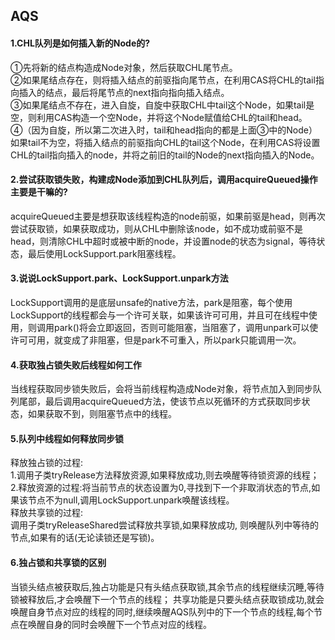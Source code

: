 ## AQS
#### 1.CHL队列是如何插入新的Node的?
①先将新的结点构造成Node对象，然后获取CHL尾节点。   
②如果尾结点存在，则将插入结点的前驱指向尾节点，在利用CAS将CHL的tail指向插入的结点，最后将尾节点的next指向指向插入结点。   
③如果尾结点不存在，进入自旋，自旋中获取CHL中tail这个Node，如果tail是空，则利用CAS构造一个空Node，并将这个Node赋值给CHL的tail和head。   
④（因为自旋，所以第二次进入时，tail和head指向的都是上面③中的Node）如果tail不为空，将插入结点的前驱指向CHL的tail这个Node，在利用CAS将设置CHL的tail指向插入的node，并将之前旧的tail的Node的next指向插入的Node。   
#### 2.尝试获取锁失败，构建成Node添加到CHL队列后，调用acquireQueued操作主要是干嘛的? 
acquireQueued主要是想获取该线程构造的node前驱，如果前驱是head，则再次尝试获取锁，如果获取成功，则从CHL中删除该node，如不成功或前驱不是head，则清除CHL中超时或被中断的node，并设置node的状态为signal，等待状态，最后使用LockSupport.park阻塞线程。 
#### 3.说说LockSupport.park、LockSupport.unpark方法
LockSupport调用的是底层unsafe的native方法，park是阻塞，每个使用LockSupport的线程都会与一个许可关联，如果该许可可用，并且可在线程中使用，则调用park()将会立即返回，否则可能阻塞，当阻塞了，调用unpark可以使许可可用，就变成了非阻塞，但是park不可重入，所以park只能调用一次。 
#### 4.获取独占锁失败后线程如何工作
当线程获取同步锁失败后，会将当前线程构造成Node对象，将节点加入到同步队列尾部，最后调用acquireQueued方法，使该节点以死循环的方式获取同步状态，如果获取不到，则阻塞节点中的线程。    
#### 5.队列中线程如何释放同步锁
释放独占锁的过程:      
1.调用子类tryRelease方法释放资源,如果释放成功,则去唤醒等待锁资源的线程；   
2.释放资源的过程:将当前节点的状态设置为0,寻找到下一个非取消状态的节点,如果该节点不为null,调用LockSupport.unpark唤醒该线程。   
释放共享锁的过程:   
调用子类tryReleaseShared尝试释放共享锁,如果释放成功, 则唤醒队列中等待的节点,如果有的话(无论读锁还是写锁)。
#### 6.独占锁和共享锁的区别
当锁头结点被获取后,独占功能是只有头结点获取锁,其余节点的线程继续沉睡,等待锁被释放后,才会唤醒下一个节点的线程；
共享功能是只要头结点获取锁成功,就会唤醒自身节点对应的线程的同时,继续唤醒AQS队列中的下一个节点的线程,每个节点在唤醒自身的同时会唤醒下一个节点对应的线程。
